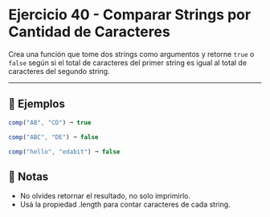 # Ejercicio 40 - Comparar Strings por Cantidad de Caracteres

Crea una función que tome dos strings como argumentos y retorne `true` o `false` según si el total de caracteres del primer string es igual al total de caracteres del segundo string.

---

## 🧪 Ejemplos

```javascript
comp("AB", "CD") ➞ true

comp("ABC", "DE") ➞ false

comp("hello", "edabit") ➞ false
```

## 📝 Notas

- No olvides retornar el resultado, no solo imprimirlo.
- Usá la propiedad .length para contar caracteres de cada string.
